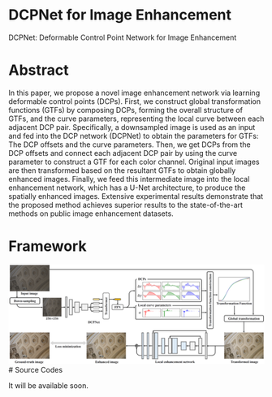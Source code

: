 # DCPNet for Image Enhancement

DCPNet: Deformable Control Point Network for Image Enhancement

# Abstract

In this paper, we propose a novel image enhancement network via learning deformable control points (DCPs). First, we construct global transformation functions (GTFs) by composing DCPs, forming the overall structure of GTFs, and the curve parameters, representing the local curve between each adjacent DCP pair. Specifically, a downsampled image is used as an input and fed into the DCP network (DCPNet) to obtain the parameters for GTFs: The DCP offsets and the curve parameters. Then, we get DCPs from the DCP offsets and connect each adjacent DCP pair by using the curve parameter to construct a GTF for each color channel. Original input images are then transformed based on the resultant GTFs to obtain globally enhanced images. Finally, we feed this intermediate image into the
local enhancement network, which has a U-Net architecture, to produce the spatially enhanced images. Extensive experimental results demonstrate that the proposed method achieves superior results to the state-of-the-art methods on public image enhancement datasets.

# Framework
<img src="https://github.com/seholee1229/DCPNet/blob/51d9674fd378aef433f97ad791ec3065cc1cf6f5/framework.PNG" width="1100" >
# Source Codes

It will be available soon.
